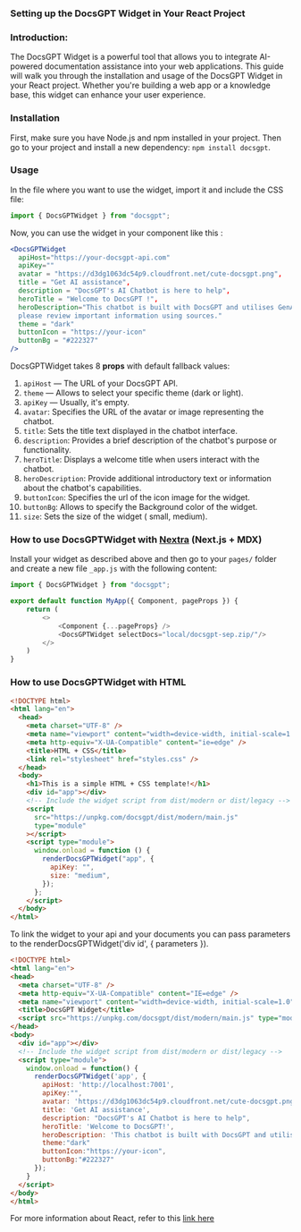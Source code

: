 ### Setting up the DocsGPT Widget in Your React Project

### Introduction:
The DocsGPT Widget is a powerful tool that allows you to integrate AI-powered documentation assistance into your web applications. This guide will walk you through the installation and usage of the DocsGPT Widget in your React project. Whether you're building a web app or a knowledge base, this widget can enhance your user experience.

### Installation
First, make sure you have Node.js and npm installed in your project. Then go to your project and install a new dependency: `npm install docsgpt`.

### Usage
In the file where you want to use the widget, import it and include the CSS file:
```js
import { DocsGPTWidget } from "docsgpt";
```


Now, you can use the widget in your component like this :
```jsx
<DocsGPTWidget
  apiHost="https://your-docsgpt-api.com"
  apiKey=""
  avatar = "https://d3dg1063dc54p9.cloudfront.net/cute-docsgpt.png",
  title = "Get AI assistance",
  description = "DocsGPT's AI Chatbot is here to help",
  heroTitle = "Welcome to DocsGPT !",
  heroDescription="This chatbot is built with DocsGPT and utilises GenAI, 
  please review important information using sources."
  theme = "dark"
  buttonIcon = "https://your-icon"
  buttonBg = "#222327"
/>
```
DocsGPTWidget takes 8 **props** with default fallback values:
1. `apiHost` — The URL of your DocsGPT API.
2. `theme` — Allows to select your specific theme (dark or light).
3. `apiKey` — Usually, it's empty.
4. `avatar`: Specifies the URL of the avatar or image representing the chatbot.
5. `title`: Sets the title text displayed in the chatbot interface.
6. `description`: Provides a brief description of the chatbot's purpose or functionality.
7. `heroTitle`: Displays a welcome title when users interact with the chatbot.
8. `heroDescription`: Provide additional introductory text or information about the chatbot's capabilities.
9. `buttonIcon`: Specifies the url of the icon image for the widget.
10. `buttonBg`: Allows to specify the Background color of the widget.
11. `size`: Sets the size of the widget ( small, medium).


### How to use DocsGPTWidget with [Nextra](https://nextra.site/) (Next.js + MDX)
Install your widget as described above and then go to your `pages/` folder and create a new file `_app.js` with the following content:
```js
import { DocsGPTWidget } from "docsgpt";

export default function MyApp({ Component, pageProps }) {
    return (
        <>
            <Component {...pageProps} />
            <DocsGPTWidget selectDocs="local/docsgpt-sep.zip/"/>
        </>
    )
}
```  
### How to use DocsGPTWidget with HTML
```html
<!DOCTYPE html>
<html lang="en">
  <head>
    <meta charset="UTF-8" />
    <meta name="viewport" content="width=device-width, initial-scale=1.0" />
    <meta http-equiv="X-UA-Compatible" content="ie=edge" />
    <title>HTML + CSS</title>
    <link rel="stylesheet" href="styles.css" />
  </head>
  <body>
    <h1>This is a simple HTML + CSS template!</h1>
    <div id="app"></div>
    <!-- Include the widget script from dist/modern or dist/legacy -->
    <script
      src="https://unpkg.com/docsgpt/dist/modern/main.js"
      type="module"
    ></script>
    <script type="module">
      window.onload = function () {
        renderDocsGPTWidget("app", {
          apiKey: "",
          size: "medium",
        });
      };
    </script>
  </body>
</html>
```
To link the widget to your api and your documents you can pass parameters to the renderDocsGPTWidget('div id', { parameters }).
```html
<!DOCTYPE html>
<html lang="en">
<head>
  <meta charset="UTF-8" />
  <meta http-equiv="X-UA-Compatible" content="IE=edge" />
  <meta name="viewport" content="width=device-width, initial-scale=1.0" />
  <title>DocsGPT Widget</title>
  <script src="https://unpkg.com/docsgpt/dist/modern/main.js" type="module"></script>  
</head>
<body>
  <div id="app"></div>
  <!-- Include the widget script from dist/modern or dist/legacy -->
  <script type="module">
    window.onload = function() {
      renderDocsGPTWidget('app', {
        apiHost: 'http://localhost:7001',
        apiKey:"",
        avatar: 'https://d3dg1063dc54p9.cloudfront.net/cute-docsgpt.png',
        title: 'Get AI assistance',
        description: "DocsGPT's AI Chatbot is here to help",
        heroTitle: 'Welcome to DocsGPT!',
        heroDescription: 'This chatbot is built with DocsGPT and utilises GenAI, please review important information using sources.',
        theme:"dark"
        buttonIcon:"https://your-icon",
        buttonBg:"#222327"
      });
    }
  </script>
</body>
</html>
```

For more information about React, refer to this [link here](https://react.dev/learn)


